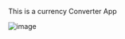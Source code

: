 This is a currency Converter App


![image](https://github.com/kumarmanishrai/CurrencyConverter/assets/98271764/8c575b6e-2926-49f7-86d3-7a87c88728f6)
